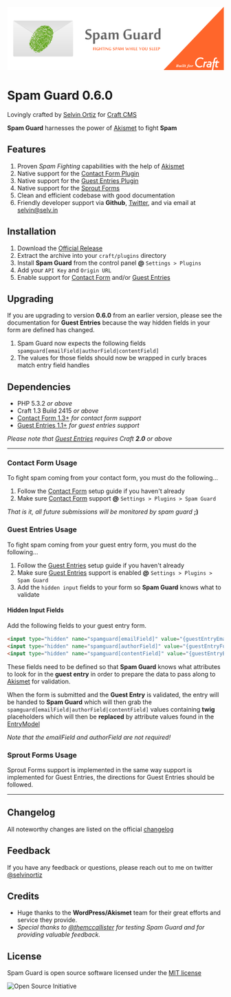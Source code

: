 ![Spam Guard](resources/img/spamguard.png)

# Spam Guard 0.6.0

Lovingly crafted by [Selvin Ortiz][developer] for [Craft CMS][craftcms]

**Spam Guard** harnesses the power of [Akismet][akismet] to fight **Spam**

## Features
1. Proven _Spam Fighting_ capabilities with the help of [Akismet][akismet]
2. Native support for the [Contact Form Plugin][contactform]
3. Native support for the [Guest Entries Plugin][guestentries] 
4. Native support for the [Sprout Forms](http://sprout.barrelstrengthdesign.com/craft-plugins/forms)
5. Clean and efficient codebase with good documentation
6. Friendly developer support via **Github**, [Twitter][developer], and via email at <selvin@selv.in>

## Installation
1. Download the [Official Release][release]
2. Extract the archive into your `craft/plugins` directory
4. Install **Spam Guard** from the control panel **@** `Settings > Plugins`
5. Add your `API Key` and `Origin URL`
6. Enable support for [Contact Form][contactform] and/or [Guest Entries][guestentries]

## Upgrading
If you are upgrading to version **0.6.0** from an earlier version, please see the documentation for **Guest Entries** because the way hidden fields in your form are defined has changed.

1. Spam Guard now expects the following fields `spamguard[emailField|authorField|contentField]`
2. The values for those fields should now be wrapped in curly braces match entry field handles

## Dependencies
- PHP 5.3.2 _or above_
- Craft 1.3 Build 2415 _or above_
- [Contact Form 1.3+][contactform] _for contact form support_
- [Guest Entries 1.1+][guestentries]  _for guest entries support_

_Please note that [Guest Entries][guestentries] requires Craft **2.0** or above_

---

### Contact Form Usage
To fight spam coming from your contact form, you must do the following...

1. Follow the [Contact Form][contactform] setup guide if you haven't already
2. Make sure [Contact Form][contactform] support **@** `Settings > Plugins > Spam Guard`

_That is it, all future submissions will be monitored by spam guard_ **;)**

### Guest Entries Usage
To fight spam coming from your guest entry form, you must do the following...

1. Follow the [Guest Entries][guestentries] setup guide if you haven't already
2. Make sure [Guest Entries][guestentries] support is enabled **@** `Settings > Plugins > Spam Guard`
3. Add the `hidden input` fields to your form so **Spam Guard** knows what to validate

#### Hidden Input Fields
Add the following fields to your guest entry form.

```html
<input type="hidden" name="spamguard[emailField]" value="{guestEntryEmailFieldHandle}">
<input type="hidden" name="spamguard[authorField]" value="{guestEntryFullNameFieldHandle}">
<input type="hidden" name="spamguard[contentField]" value="{guestEntryBodyFieldHandle}">
```

These fields need to be defined so that **Spam Guard** knows what attributes to look for in the **guest entry** in order to prepare the data to pass along to [Akismet][akismet] for validation.

When the form is submitted and the **Guest Entry** is validated, the entry will be handed to **Spam Guard** which will then grab the `spamguard[emailField|authorField|contentField]` values containing **twig** placeholders which will then be **replaced** by attribute values found in the [EntryModel](http://buildwithcraft.com/docs/templating/entrymodel)

_Note that the emailField and authorField are not required!_

### Sprout Forms Usage
Sprout Forms support is implemented in the same way support is implemented for Guest Entries, the directions for Guest Entries should be followed. 

---

## Changelog
All noteworthy changes are listed on the official [changelog][changelog]

## Feedback
If you have any feedback or questions, please reach out to me on twitter [@selvinortiz][developer]


## Credits
* Huge thanks to the **WordPress/Akismet** team for their great efforts and service they provide.
* _Special thanks to [@themccallister](https://github.com/themccallister) for testing Spam Guard and for providing valuable feedback._

## License
Spam Guard is open source software licensed under the [MIT license][license]

![Open Source Initiative][osilogo]

[developer]:http://twitter.com/selvinortiz "@selvinortiz"
[release]:https://github.com/selvinortiz/craft.spamguard/releases "Official Release"
[license]:https://raw.github.com/selvinortiz/craft.spamguard/master/LICENSE "MIT License"
[changelog]:https://github.com/selvinortiz/craft.spamguard/blob/master/CHANGELOG.md "Changelog"
[craftcms]:http://buildwithcraft.com "Craft CMS"
[akismet]:http://akismet.com "Akismet"
[contactform]:https://github.com/pixelandtonic/ContactForm "Contact Form"
[guestentries]:https://github.com/pixelandtonic/GuestEntries "Guest Entries"
[pixelandtonic]:http://pixelandtonic.com "Pixel & Tonic"
[osilogo]:https://github.com/selvinortiz/craft.spamguard/raw/master/resources/img/osilogo.png "Open Source Initiative"
